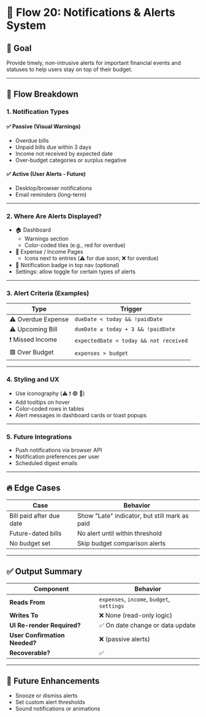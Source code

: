 # 🔔 Flow 20: Notifications & Alerts System

## 🧠 Goal

Provide timely, non-intrusive alerts for important financial events and statuses to help users stay on top of their budget.

---

## 🔄 Flow Breakdown

### 1. Notification Types

#### ✅ Passive (Visual Warnings)

- Overdue bills
- Unpaid bills due within 3 days
- Income not received by expected date
- Over-budget categories or surplus negative

#### ✅ Active (User Alerts - Future)

- Desktop/browser notifications
- Email reminders (long-term)

---

### 2. Where Are Alerts Displayed?

- 🏠 Dashboard
  - Warnings section
  - Color-coded tiles (e.g., red for overdue)
- 📅 Expense / Income Pages
  - Icons next to entries (⚠️ for due soon, ❌ for overdue)
- 🔔 Notification badge in top nav (optional)
- Settings: allow toggle for certain types of alerts

---

### 3. Alert Criteria (Examples)

| Type               | Trigger                                |
| ------------------ | -------------------------------------- |
| ⚠️ Overdue Expense | `dueDate < today && !paidDate`         |
| ⚠️ Upcoming Bill   | `dueDate ≤ today + 3 && !paidDate`     |
| ❗ Missed Income   | `expectedDate < today && not received` |
| 🟥 Over Budget     | `expenses > budget`                    |

---

### 4. Styling and UX

- Use iconography (⚠️ ❗ 🟢 🔴)
- Add tooltips on hover
- Color-coded rows in tables
- Alert messages in dashboard cards or toast popups

---

### 5. Future Integrations

- Push notifications via browser API
- Notification preferences per user
- Scheduled digest emails

---

## 🔥 Edge Cases

| Case                     | Behavior                                      |
| ------------------------ | --------------------------------------------- |
| Bill paid after due date | Show "Late" indicator, but still mark as paid |
| Future-dated bills       | No alert until within threshold               |
| No budget set            | Skip budget comparison alerts                 |

---

## ✅ Output Summary

| Component                     | Behavior                                   |
| ----------------------------- | ------------------------------------------ |
| **Reads From**                | `expenses`, `income`, `budget`, `settings` |
| **Writes To**                 | ❌ None (read-only logic)                  |
| **UI Re-render Required?**    | ✅ On date change or data update           |
| **User Confirmation Needed?** | ❌ (passive alerts)                        |
| **Recoverable?**              | ✅                                         |

---

## 🔮 Future Enhancements

- Snooze or dismiss alerts
- Set custom alert thresholds
- Sound notifications or animations
